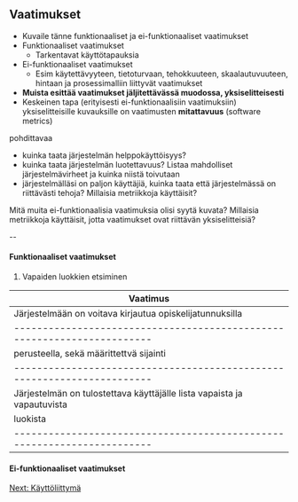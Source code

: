 ## Vaatimukset 

* Kuvaile tänne funktionaaliset ja ei-funktionaaliset vaatimukset
* Funktionaaliset vaatimukset
  * Tarkentavat käyttötapauksia
* Ei-funktionaaliset vaatimukset
  * Esim käytettävyyteen, tietoturvaan, tehokkuuteen, skaalautuvuuteen, hintaan ja prosessimalliin liittyvät vaatimukset
* **Muista esittää vaatimukset jäljitettävässä muodossa, yksiselitteisesti**
* Keskeinen tapa (erityisesti ei-funktionaalisiin vaatimuksiin) yksiselitteisille kuvauksille on vaatimusten **mitattavuus** (software metrics)


pohdittavaa
* kuinka taata järjestelmän helppokäyttöisyys?
* kuinka taata järjestelmän luotettavuus? Listaa mahdolliset 
järjestelmävirheet ja kuinka niistä toivutaan
* järjestelmälläsi on paljon käyttäjiä, kuinka taata että 
järjestelmässä on riittävästi tehoja? Millaisia metriikkoja 
käyttäisit?

Mitä muita ei-funktionaalisia vaatimuksia olisi syytä kuvata?
Millaisia metriikkoja käyttäisit, jotta vaatimukset ovat 
riittävän yksiselitteisiä?

--

#### Funktionaaliset vaatimukset

1. Vapaiden luokkien etsiminen

|								Vaatimus								|
|-----------------------------------------------------------------------|
|		Järjestelmään on voitava kirjautua opiskelijatunnuksilla		|
|-----------------------------------------------------------------------|													|		Järjestelmän on tunnistettava käyttäjä kirjautumistietojen 		|
|		perusteella, sekä määrittettvä sijainti							|
|-----------------------------------------------------------------------|
|Järjestelmän on tulostettava käyttäjälle lista vapaista ja vapautuvista|
|luokista																|
|-----------------------------------------------------------------------|



#### Ei-funktionaaliset vaatimukset

[Next: Käyttöliittymä](https://github.com/sannakas/ohjelmistotuotanto_2014_rakenne/blob/master/6_kayttoliittyma.md)